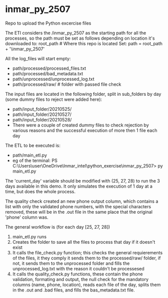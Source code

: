 # inmar_py_2507
Repo to upload the Python excercise files

The ETl considers the /inmar_py_2507 as the starting path for all the processes, so the path must be set as follows depending on location it's downloaded to: 
    root_path # Where this repo is located
Set:
    path = root_path + '\inmar_py_2507'

All the log_files will start empty:
- path/processed/processed_files.txt
- path/processed/bad_metadata.txt
- path/unprocessed/unprocessed_log.txt
- path/processed/raw/<day> # folder with passed file check

The input files are located in the following folder, split in sub_folders by day (some dummy files to reject were added here):
- path/input_folder/20210525/
- path/input_folder/20210527/
- path/input_folder/20210528/
- There were a couple of created dummy files to check rejection by various reasons and the successful execution of more then 1 file each day

The ETL to be executed is:
- path/main_etl.py
- eg of the terminal: PS C:\Users\user\OneDrive\Inmar_intel\python_exercise\inmar_py_2507> py main_etl.py

The 'current_day' variable should be modified with (25, 27, 28) to run the 3 days available in this demo. It only simulates the execution of 1 day at a time, but does the whole process.

The quality check created an new phone output column, which contains a list with only the validated phone numbers, with the special characters removed, these will be in the .out file in the same place that the original 'phone' column was.

The general workflow is (for each day [25, 27, 28])
1. main_etl.py runs
2. Creates the folder to save all the files to process that day if it doesn't exist
3. It calls the file_check.py function; this checks the general requierements of the files, it they comply it sends them to the processed/raw/<day> folder, if not, it sends them to the unprocessed folder and fills the unprocessed_log.txt with the reason it couldn't be processesed
4. It calls the quality_check.py functions, these contain the phone validation, formating and output, the null check for the mandatory columns (name, phone, location), reads each file of the day, splits them in the .out and .bad files, and fills the bas_metadata.txt file.